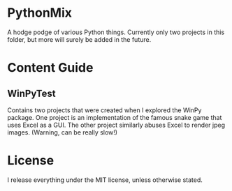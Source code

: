 # PythonMix

A hodge podge of various Python things. Currently only two projects in this folder, but more will surely be added in the future.

# Content Guide

## WinPyTest
Contains two projects that were created when I explored the WinPy package. One project is an implementation of the famous snake game that uses Excel as a GUI. The other project similarly abuses Excel to render jpeg images. (Warning, can be really slow!)

# License

I release everything under the MIT license, unless otherwise stated.
